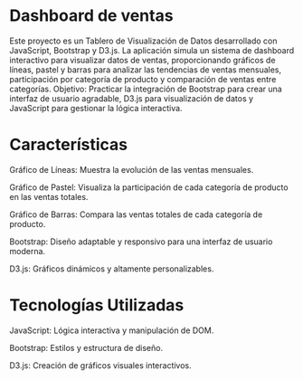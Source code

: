 # Dashboard de ventas
Este proyecto es un Tablero de Visualización de Datos desarrollado con JavaScript, Bootstrap y D3.js. La aplicación simula un sistema de dashboard interactivo para visualizar datos de ventas, proporcionando gráficos de líneas, pastel y barras para analizar las tendencias de ventas mensuales, participación por categoría de producto y comparación de ventas entre categorías.
Objetivo: Practicar la integración de Bootstrap para crear una interfaz de usuario agradable, D3.js para visualización de datos y JavaScript para gestionar la lógica interactiva.

# Características
Gráfico de Líneas: Muestra la evolución de las ventas mensuales.

Gráfico de Pastel: Visualiza la participación de cada categoría de producto en las ventas totales.

Gráfico de Barras: Compara las ventas totales de cada categoría de producto.

Bootstrap: Diseño adaptable y responsivo para una interfaz de usuario moderna.

D3.js: Gráficos dinámicos y altamente personalizables.

# Tecnologías Utilizadas
JavaScript: Lógica interactiva y manipulación de DOM.

Bootstrap: Estilos y estructura de diseño.

D3.js: Creación de gráficos visuales interactivos.
